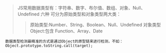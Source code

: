 
> JS常用数据类型有：字符串、数字、布尔值、数组、对象、Null、Undefined 六种
> 可分为原始类型和对象类型两大类：
>> 原始类型:Number、String、Boolean、Null、Undefined
>> 对象类型Object:包含 Function、Array、Date

```
数据类型检测最精准的方式是通过Object的原型链来进行检测，不如：Object.prototype.toString.call(target);
```
